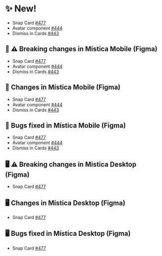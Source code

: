 # ✨ New!

- Snap Card [#477](https://github.com/Telefonica/mistica-design/issues/477)
- Avatar component [#444](https://github.com/Telefonica/mistica-design/issues/444)
- Dismiss in Cards [#443](https://github.com/Telefonica/mistica-design/issues/443)

## 📱 ⚠️ Breaking changes in Mística Mobile (Figma)

- Snap Card [#477](https://github.com/Telefonica/mistica-design/issues/477)
- Avatar component [#444](https://github.com/Telefonica/mistica-design/issues/444)
- Dismiss in Cards [#443](https://github.com/Telefonica/mistica-design/issues/443)

## 📱 Changes in Mística Mobile (Figma)

- Snap Card [#477](https://github.com/Telefonica/mistica-design/issues/477)
- Avatar component [#444](https://github.com/Telefonica/mistica-design/issues/444)
- Dismiss in Cards [#443](https://github.com/Telefonica/mistica-design/issues/443)

## 📱 Bugs fixed in Mística Mobile (Figma)

- Snap Card [#477](https://github.com/Telefonica/mistica-design/issues/477)
- Avatar component [#444](https://github.com/Telefonica/mistica-design/issues/444)
- Dismiss in Cards [#443](https://github.com/Telefonica/mistica-design/issues/443)

## 🖥 ⚠️ Breaking changes in Mística Desktop (Figma)

- Snap Card [#477](https://github.com/Telefonica/mistica-design/issues/477)

## 🖥 Changes in Mística Desktop (Figma)

- Snap Card [#477](https://github.com/Telefonica/mistica-design/issues/477)

## 🖥 Bugs fixed in Mística Desktop (Figma)

- Snap Card [#477](https://github.com/Telefonica/mistica-design/issues/477)
